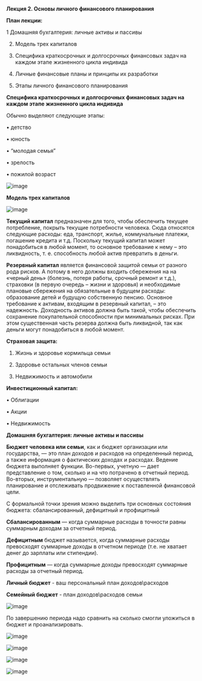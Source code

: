 **Лекция 2. Основы личного финансового планирования**


**План лекции:**

1 Домашняя бухгалтерия: личные активы и пассивы

2. Модель трех капиталов

3. Специфика краткосрочных и долгосрочных финансовых задач на каждом
этапе жизненного цикла индивида

4. Личные финансовые планы и принципы их разработки

5. Этапы личного финансового планирования

**Специфика краткосрочных и долгосрочных финансовых задач на
каждом этапе жизненного цикла индивида**

Обычно выделяют следующие этапы:

• детство

• юность

• “молодая семья”

• зрелость

• пожилой возраст

![image](https://github.com/user-attachments/assets/4f8de625-367a-4344-b3c7-20aa3e3703fa)

**Модель трех капиталов**

![image](https://github.com/user-attachments/assets/8dafd3c4-e839-49d7-ba89-a9905e8a5fa4)

**Текущий капитал** предназначен для того, чтобы обеспечить текущее
потребление, покрыть текущие потребности человека. Сюда относятся
следующие расходы: еда, транспорт, жилье, коммунальные платежи,
погашение кредита и т.д. Поскольку текущий капитал может понадобиться в
любой момент, то основное требование к нему – это ликвидность, т. е.
способность любой актив превратить в деньги.

**Резервный капитал** является финансовой защитой
семьи от разного рода рисков. А потому в него должны входить сбережения
на на «черный день» (болезнь, потеря работы, срочный ремонт и т.д.),
страховки (в первую очередь – жизни и здоровья) и необходимые плановые
сбережения на обязательные в будущем расходы: образование детей и
будущую собственную пенсию.
Основное требование к активам, входящим в резервный капитал, – это
надежность. Доходность активов должна быть такой, чтобы обеспечить
сохранение покупательной способности при минимальных рисках. При этом
существенная часть резерва должна быть ликвидной, так как деньги могут
понадобиться в любой момент.


**Страховая защита:**

1. Жизнь и здоровье кормильца семьи

2. Здоровье остальных членов семьи

3. Недвижимость и автомобили


**Инвестиционный капитал:**

• Облигации

• Акции

• Недвижимость


**Домашняя бухгалтерия: личные активы и пассивы**

**Бюджет человека или семьи**, как и бюджет организации или государства,
— это план доходов и расходов на определенный период, а также
информация о фактических доходах и расходах.
Ведение бюджета выполняет функции.
Во-первых, учетную — дает представление о том, сколько и на что
потрачено в отчетный период.
Во-вторых, инструментальную — позволяет осуществлять планирование
и отслеживать продвижение к поставленной финансовой цели.

С формальной точки зрения можно выделить три основных состояния
бюджета: сбалансированный, дефицитный и профицитный

**Сбалансированным** — когда суммарные расходы в точности равны
суммарным доходам за отчетный период.

**Дефицитным** бюджет называется, когда суммарные расходы
превосходят суммарные доходы в отчетном периоде (т.е. не хватает денег до
зарплаты или стипендии).

**Профицитным** — когда суммарные доходы превосходят суммарные
расходы за отчетный период.


**Личный бюджет** - ваш персональный план доходов\расходов

**Семейный бюджет** - план доходов\расходов семьи

![image](https://github.com/user-attachments/assets/621a44c5-ad12-4e16-9ffb-c22460adb5f0)

По завершению периода надо сравнить на сколько смогли уложиться в бюджет и проанализировать.

![image](https://github.com/user-attachments/assets/f32e60ff-f044-4212-aecc-7c3e537dfefe)

![image](https://github.com/user-attachments/assets/1930e267-5e1e-4498-b3f5-2e71f0db3c92)

![image](https://github.com/user-attachments/assets/513bf972-ddce-436f-9965-28cdc2ea2849)

![image](https://github.com/user-attachments/assets/61bad23c-2059-4c60-b562-12bbdd847e8d)

